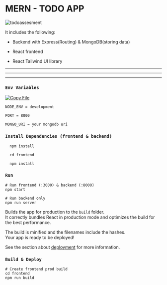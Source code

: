 # MERN - TODO APP

![todoassesment](https://github.com/sandhanaK2002/MERN-TODO-FRONTEND/assets/127848485/2985757e-3a40-4644-ba0b-e517b9cc1174)


It includes the following:

* Backend  with Express(Routing) & MongoDB(storing data)

* React frontend 

* React Tailwind UI library

---

***

___

### `Env Variables`


[![Copy File](https://img.shields.io/badge/Copy-File-blue?style=flat-square)](file-url)
```
NODE_ENV = development

PORT = 8000

MONGO_URI = your mongodb uri
```

### `Install Dependencies (frontend & backend)`

```
  npm install
  
  cd frontend

  npm install
```


### `Run`
```
# Run frontend (:3000) & backend (:8000)
npm start

# Run backend only
npm run server
```

Builds the app for production to the `build` folder.\
It correctly bundles React in production mode and optimizes the build for the best performance.

The build is minified and the filenames include the hashes.\
Your app is ready to be deployed!

See the section about [deployment](https://facebook.github.io/create-react-app/docs/deployment) for more information.

### `Build & Deploy`

```
# Create frontend prod build
cd frontend
npm run build
```

